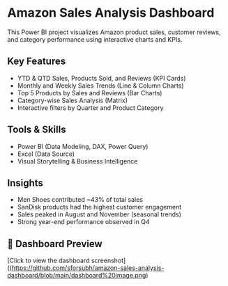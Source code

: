 # Amazon Sales Analysis Dashboard

This Power BI project visualizes Amazon product sales, customer reviews, and category performance using interactive charts and KPIs.

## Key Features
- YTD & QTD Sales, Products Sold, and Reviews (KPI Cards)
- Monthly and Weekly Sales Trends (Line & Column Charts)
- Top 5 Products by Sales and Reviews (Bar Charts)
- Category-wise Sales Analysis (Matrix)
- Interactive filters by Quarter and Product Category

## Tools & Skills
- Power BI (Data Modeling, DAX, Power Query)
- Excel (Data Source)
- Visual Storytelling & Business Intelligence

## Insights
- Men Shoes contributed ~43% of total sales
- SanDisk products had the highest customer engagement
- Sales peaked in August and November (seasonal trends)
- Strong year-end performance observed in Q4

## 📎 Dashboard Preview
[Click to view the dashboard screenshot]((https://github.com/sforsubh/amazon-sales-analysis-dashboard/blob/main/dashboard%20image.png)


